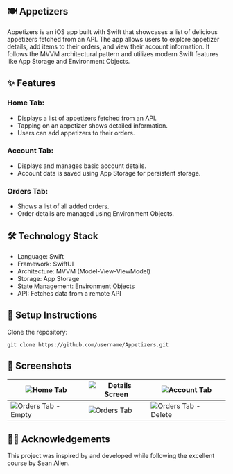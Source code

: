 ## 🍽 Appetizers

Appetizers is an iOS app built with Swift that showcases a list of delicious appetizers fetched from an API. The app allows users to explore appetizer details, add items to their orders, and view their account information. It follows the MVVM architectural pattern and utilizes modern Swift features like App Storage and Environment Objects.

 ## ✨ Features

### Home Tab:
* Displays a list of appetizers fetched from an API.
* Tapping on an appetizer shows detailed information.
* Users can add appetizers to their orders.
### Account Tab:
* Displays and manages basic account details.
* Account data is saved using App Storage for persistent storage.
### Orders Tab:
* Shows a list of all added orders.
* Order details are managed using Environment Objects.

## 🛠 Technology Stack

* Language: Swift
* Framework: SwiftUI
* Architecture: MVVM (Model-View-ViewModel)
* Storage: App Storage
* State Management: Environment Objects
* API: Fetches data from a remote API
  
## 📲 Setup Instructions

Clone the repository:
```
git clone https://github.com/username/Appetizers.git
```
## 📸 Screenshots

| ![Home Tab](https://github.com/user-attachments/assets/ab4f4d92-c930-4049-a1e4-b90a62c1b293) | ![Details Screen](https://github.com/user-attachments/assets/27e8f93b-a5bd-4bd8-bae2-8c7ac952c5ee) | ![Account Tab](https://github.com/user-attachments/assets/1a5c7794-9fce-4dcd-90b7-01c742499abd) |
| -------------------------------------------------------------------------------------------- | -------------------------------------------------------------------------------------------------- | ---------------------------------------------------------------------------------------------------- |
| ![Orders Tab - Empty](https://github.com/user-attachments/assets/5f4d54d0-11e6-49ad-83a1-0fbde5b11ae6) | ![Orders Tab](https://github.com/user-attachments/assets/16aec4cf-9a30-41d3-a260-4bb65a52e0d4) | ![Orders Tab - Delete](https://github.com/user-attachments/assets/c0eb2d27-6226-496f-9ca4-c1f74ddde8d9) |

## 🧑‍💻 Acknowledgements

This project was inspired by and developed while following the excellent course by Sean Allen.


